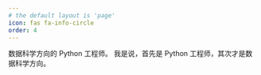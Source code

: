 ```yaml
---
# the default layout is 'page'
icon: fas fa-info-circle
order: 4
---
```

数据科学方向的 Python 工程师。
我是说，首先是 Python 工程师，其次才是数据科学方向。


<!-- > Add Markdown syntax content to file `_tabs/about.md`{: .filepath } and it will show up on this page.
{: .prompt-tip } -->
